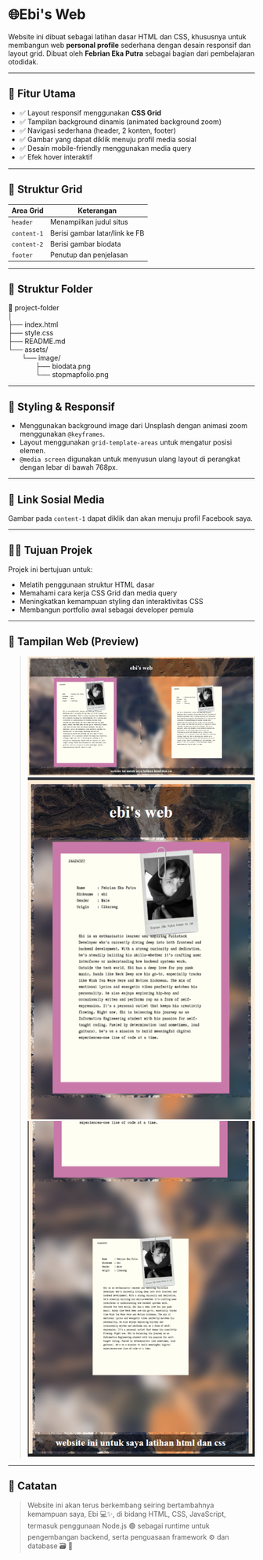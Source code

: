 # 🌐Ebi's Web

Website ini dibuat sebagai latihan dasar HTML dan CSS, khususnya untuk membangun web **personal profile** sederhana dengan desain responsif dan layout grid. Dibuat oleh **Febrian Eka Putra** sebagai bagian dari pembelajaran otodidak.

---

## 🚀 Fitur Utama

- ✅ Layout responsif menggunakan **CSS Grid**
- ✅ Tampilan background dinamis (animated background zoom)
- ✅ Navigasi sederhana (header, 2 konten, footer)
- ✅ Gambar yang dapat diklik menuju profil media sosial
- ✅ Desain mobile-friendly menggunakan media query
- ✅ Efek hover interaktif

---

## 🧱 Struktur Grid

| Area Grid     | Keterangan                        |
|---------------|------------------------------------|
| `header`      | Menampilkan judul situs            |
| `content-1`   | Berisi gambar latar/link ke FB     |
| `content-2`   | Berisi gambar biodata              |
| `footer`      | Penutup dan penjelasan             |

---

## 📁 Struktur Folder

📁 project-folder  
│  
├── index.html  
├── style.css  
├── README.md  
└── assets/  
  └── image/  
    ├── biodata.png  
    └── stopmapfolio.png

---

## 🎨 Styling & Responsif

- Menggunakan background image dari Unsplash dengan animasi zoom menggunakan `@keyframes`.
- Layout menggunakan `grid-template-areas` untuk mengatur posisi elemen.
- `@media screen` digunakan untuk menyusun ulang layout di perangkat dengan lebar di bawah 768px.

---

## 🔗 Link Sosial Media

Gambar pada `content-1` dapat diklik dan akan menuju profil Facebook saya.

---

## 👨‍💻 Tujuan Projek

Projek ini bertujuan untuk:

- Melatih penggunaan struktur HTML dasar
- Memahami cara kerja CSS Grid dan media query
- Meningkatkan kemampuan styling dan interaktivitas CSS
- Membangun portfolio awal sebagai developer pemula

---

## 📸 Tampilan Web (Preview)

> ![Tampilan Web di Komputer](assets/screenshot/tampilan-komputer.png)
> ![Tampilan Web di Handphone](assets/screenshot/tampilan-gawai.png)
> ![Tampilan Web di Handphone](assets/screenshot/tampilan-gawai2.png)

---

## 📝 Catatan

> Website ini akan terus berkembang seiring bertambahnya kemampuan saya, Ebi 💻✨, di bidang HTML, CSS, JavaScript, termasuk penggunaan Node.js 🟢 sebagai runtime untuk pengembangan backend, serta penguasaan framework ⚙️ dan database 🗃️ 💪
